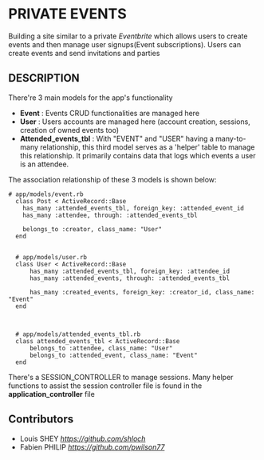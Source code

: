 # PRIVATE EVENTS

Building a site similar to a private *Eventbrite* which allows users to create events and then manage user signups(Event subscriptions). Users can create events and send invitations and parties

## DESCRIPTION

There're 3 main models for the app's functionality
- **Event** : Events CRUD functionalities are managed here
- **User** : Users accounts are managed here (account creation, sessions, creation of owned events too)
- **Attended_events_tbl** : With "EVENT" and "USER" having a many-to-many relationship, this third model serves as a 'helper' table to manage this relationship. It primarily contains data that logs which events a user is an attendee.

The association relationship of these 3 models is shown below: 

```
# app/models/event.rb
  class Post < ActiveRecord::Base
    has_many :attended_events_tbl, foreign_key: :attended_event_id
    has_many :attendee, through: :attended_events_tbl

    belongs_to :creator, class_name: "User"
  end


  # app/models/user.rb
  class User < ActiveRecord::Base
      has_many :attended_events_tbl, foreign_key: :attendee_id
      has_many :attended_events, through: :attended_events_tbl

      has_many :created_events, foreign_key: :creator_id, class_name: "Event"
  end



  # app/models/attended_events_tbl.rb
  class attended_events_tbl < ActiveRecord::Base
      belongs_to :attendee, class_name: "User"
      belongs_to :attended_event, class_name: "Event"
  end
```


There's a SESSION_CONTROLLER to manage sessions. Many helper functions to assist the session controller file is found in the **application_controller** file


## Contributors

- Louis SHEY _https://github.com/shloch_
- Fabien PHILIP _https://github.com/pwilson77_